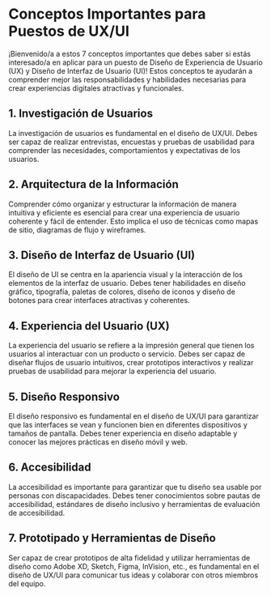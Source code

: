 # Conceptos Importantes para Puestos de UX/UI

¡Bienvenido/a a estos 7 conceptos importantes que debes saber si estás interesado/a en aplicar para un puesto de Diseño de Experiencia de Usuario (UX) y Diseño de Interfaz de Usuario (UI)! Estos conceptos te ayudarán a comprender mejor las responsabilidades y habilidades necesarias para crear experiencias digitales atractivas y funcionales.

## 1. Investigación de Usuarios

La investigación de usuarios es fundamental en el diseño de UX/UI. Debes ser capaz de realizar entrevistas, encuestas y pruebas de usabilidad para comprender las necesidades, comportamientos y expectativas de los usuarios.

## 2. Arquitectura de la Información

Comprender cómo organizar y estructurar la información de manera intuitiva y eficiente es esencial para crear una experiencia de usuario coherente y fácil de entender. Esto implica el uso de técnicas como mapas de sitio, diagramas de flujo y wireframes.

## 3. Diseño de Interfaz de Usuario (UI)

El diseño de UI se centra en la apariencia visual y la interacción de los elementos de la interfaz de usuario. Debes tener habilidades en diseño gráfico, tipografía, paletas de colores, diseño de iconos y diseño de botones para crear interfaces atractivas y coherentes.

## 4. Experiencia del Usuario (UX)

La experiencia del usuario se refiere a la impresión general que tienen los usuarios al interactuar con un producto o servicio. Debes ser capaz de diseñar flujos de usuario intuitivos, crear prototipos interactivos y realizar pruebas de usabilidad para mejorar la experiencia del usuario.

## 5. Diseño Responsivo

El diseño responsivo es fundamental en el diseño de UX/UI para garantizar que las interfaces se vean y funcionen bien en diferentes dispositivos y tamaños de pantalla. Debes tener experiencia en diseño adaptable y conocer las mejores prácticas en diseño móvil y web.

## 6. Accesibilidad

La accesibilidad es importante para garantizar que tu diseño sea usable por personas con discapacidades. Debes tener conocimientos sobre pautas de accesibilidad, estándares de diseño inclusivo y herramientas de evaluación de accesibilidad.

## 7. Prototipado y Herramientas de Diseño

Ser capaz de crear prototipos de alta fidelidad y utilizar herramientas de diseño como Adobe XD, Sketch, Figma, InVision, etc., es fundamental en el diseño de UX/UI para comunicar tus ideas y colaborar con otros miembros del equipo.
